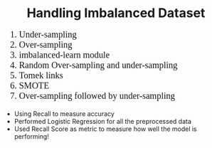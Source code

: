 <h1 align="center">Handling Imbalanced Dataset</h1>




<ol style="font-family: cursive; font-size: 20px;">
    <li>Under-sampling</li>
    <li>Over-sampling</li>
    <li>imbalanced-learn module</li>
    <li>Random Over-sampling and under-sampling</li>
    <li>Tomek links</li>
    <li>SMOTE</li>
    <li>Over-sampling followed by under-sampling</li>
</ol>
<ul>
    <li>Using Recall to measure accuracy</li>
    <li>Performed Logistic Regression for all the preprocessed data</li>
    <li>Used Recall Score as metric to measure how well the model is performing!</li>
</ul>


